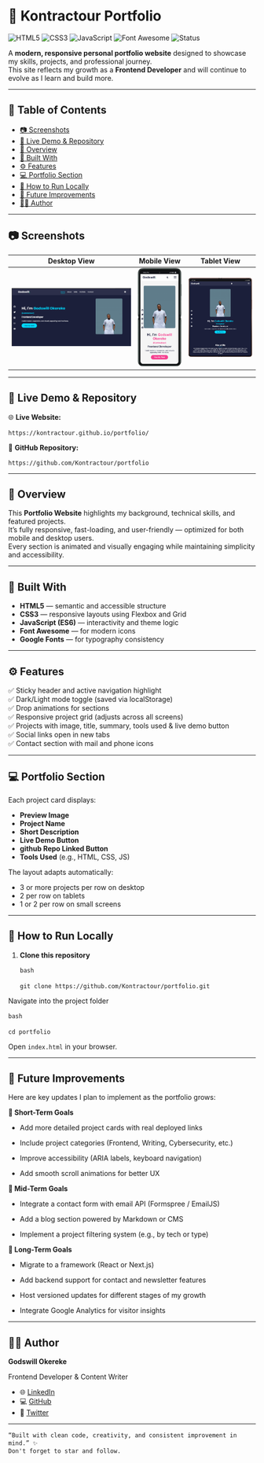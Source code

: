 # 💼 Kontractour Portfolio

![HTML5](https://img.shields.io/badge/HTML5-orange?logo=html5)
![CSS3](https://img.shields.io/badge/CSS3-blue?logo=css3)
![JavaScript](https://img.shields.io/badge/JavaScript-yellow?logo=javascript)
![Font Awesome](https://img.shields.io/badge/Font%20Awesome-339AF0?logo=fontawesome)
![Status](https://img.shields.io/badge/Status-Active-blue)

A **modern, responsive personal portfolio website** designed to showcase my skills, projects, and professional journey.  
This site reflects my growth as a **Frontend Developer** and will continue to evolve as I learn and build more.

---

## 🧭 Table of Contents
- [📷 Screenshots](#-screenshots)
- [🚀 Live Demo & Repository](#-live-demo--repository)
- [📜 Overview](#-overview)
- [🧱 Built With](#-built-with)
- [⚙️ Features](#️-features)
- [💻 Portfolio Section](#-portfolio-section)
- [🧭 How to Run Locally](#-how-to-run-locally)
- [🌱 Future Improvements](#-future-improvements)
- [👨‍💻 Author](#-author)

---
## 📷 Screenshots

| Desktop View | Mobile View | Tablet View |
|---------------|--------------|--------------|
| ![Desktop](assets/portfolio-previews/desktop-view.png) | ![Tablet](assets/portfolio-previews/mobile-view.png) | ![Mobile](assets/portfolio-previews/tablet-view.png) |

---

## 🚀 Live Demo & Repository

🌐 **Live Website:**  
```
https://kontractour.github.io/portfolio/
```

💾 **GitHub Repository:**  
```
https://github.com/Kontractour/portfolio
```
---

## 📜 Overview

This **Portfolio Website** highlights my background, technical skills, and featured projects.  
It’s fully responsive, fast-loading, and user-friendly — optimized for both mobile and desktop users.  
Every section is animated and visually engaging while maintaining simplicity and accessibility.

---

## 🧱 Built With

- **HTML5** — semantic and accessible structure  
- **CSS3** — responsive layouts using Flexbox and Grid  
- **JavaScript (ES6)** — interactivity and theme logic  
- **Font Awesome** — for modern icons  
- **Google Fonts** — for typography consistency  

---

## ⚙️ Features

✅ Sticky header and active navigation highlight  
✅ Dark/Light mode toggle (saved via localStorage)  
✅ Drop animations for sections  
✅ Responsive project grid (adjusts across all screens)  
✅ Projects with image, title, summary, tools used & live demo button  
✅ Social links open in new tabs  
✅ Contact section with mail and phone icons  

---

## 💻 Portfolio Section

Each project card displays:
- **Preview Image**
- **Project Name**
- **Short Description**
- **Live Demo Button**
- **github Repo Linked Button**
- **Tools Used** (e.g., HTML, CSS, JS)

The layout adapts automatically:
- 3 or more projects per row on desktop  
- 2 per row on tablets  
- 1 or 2 per row on small screens  

---


## 🧭 How to Run Locally

1. **Clone this repository**
   ```
   bash

   git clone https://github.com/Kontractour/portfolio.git

Navigate into the project folder

```
bash

cd portfolio
```
Open `index.html` in your browser.

---

## 🌱 Future Improvements

Here are key updates I plan to implement as the portfolio grows:

**🔹 Short-Term Goals**
- Add more detailed project cards with real deployed links

- Include project categories (Frontend, Writing, Cybersecurity, etc.)

- Improve accessibility (ARIA labels, keyboard navigation)

- Add smooth scroll animations for better UX

**🔹 Mid-Term Goals**
- Integrate a contact form with email API (Formspree / EmailJS)

-  Add a blog section powered by Markdown or CMS

- Implement a project filtering system (e.g., by tech or type)

**🔹 Long-Term Goals**
- Migrate to a framework (React or Next.js)

- Add backend support for contact and newsletter features

- Host versioned updates for different stages of my growth

- Integrate Google Analytics for visitor insights

---

## 👨‍💻 Author
**Godswill Okereke**

Frontend Developer & Content Writer

- 🌐 [LinkedIn](https://www.linkedin.com/in/godswill-okereke-3ba33b37a)
- 💻 [GitHub](https://github.com/Kontractour)
- 🔗 [Twitter](https://x.com/Kontractour)

---
```
“Built with clean code, creativity, and consistent improvement in mind.” ✨
Don't forget to star and follow.
```
